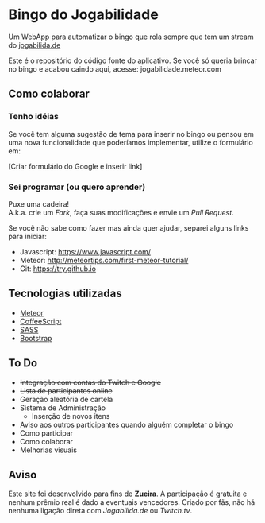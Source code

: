# Bingo do Jogabilidade
Um WebApp para automatizar o bingo que rola sempre que tem um stream do [jogabilida.de](http://jogabilida.de)

Este é o repositório do código fonte do aplicativo. Se você só queria brincar no bingo e acabou caindo aqui, acesse: jogabilidade.meteor.com

## Como colaborar

### Tenho idéias
Se você tem alguma sugestão de tema para inserir no bingo ou pensou em uma nova funcionalidade que poderíamos implementar, utilize o formulário em:

[Criar formulário do Google e inserir link]

### Sei programar (ou quero aprender)

Puxe uma cadeira!  
A.k.a. crie um *Fork*, faça suas modificações e envie um *Pull Request*.

Se você não sabe como fazer mas ainda quer ajudar, separei alguns links para iniciar:

* Javascript: https://www.javascript.com/
* Meteor: http://meteortips.com/first-meteor-tutorial/
* Git: https://try.github.io

## Tecnologias utilizadas
* [Meteor](http://meteor.com)
* [CoffeeScript](http://coffeescript.org)
* [SASS](http://sass-lang.com/)
* [Bootstrap](http://getbootstrap.com)

## To Do
* ~~Integração com contas do Twitch e Google~~
* ~~Lista de participantes online~~
* Geração aleatória de cartela
* Sistema de Administração
  * Inserção de novos itens
* Aviso aos outros participantes quando alguém completar o bingo
* Como participar
* Como colaborar
* Melhorias visuais

## Aviso
Este site foi desenvolvido para fins de **Zueira**. A participação é gratuita e nenhum prêmio real é dado a eventuais vencedores. Criado por fãs, não há nenhuma ligação direta com *Jogabilida.de* ou *Twitch.tv*.
